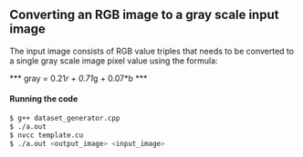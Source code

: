 ## Converting an RGB image to a gray scale input image

The input image consists of RGB value triples that needs to be converted to a single gray scale image pixel value using the formula:

*** gray = 0.21*r + 0.71*g + 0.07*b ***

#### Running the code

```sh
$ g++ dataset_generator.cpp
$ ./a.out
$ nvcc template.cu
$ ./a.out <output_image> <input_image>
```
